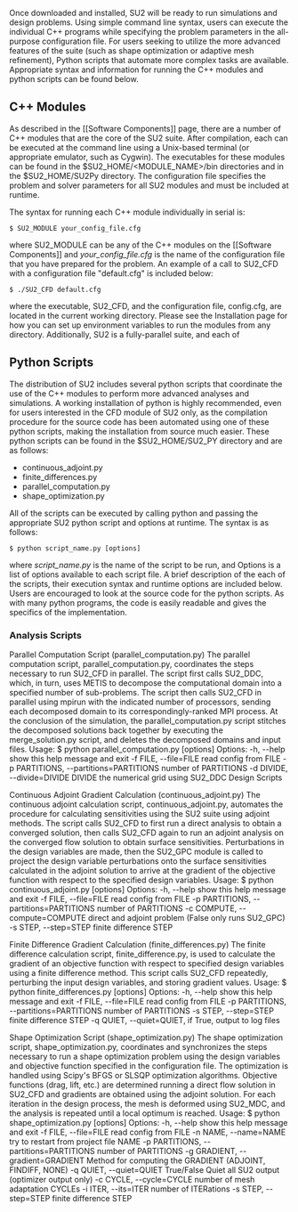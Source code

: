 Once downloaded and installed, SU2 will be ready to run simulations and design problems. Using simple command line syntax, users can execute the individual C++ programs while specifying the problem parameters in the all-purpose configuration file. For users seeking to utilize the more advanced features of the suite (such as shape optimization or adaptive mesh refinement), Python scripts that automate more complex tasks are available. Appropriate syntax and information for running the C++ modules and python scripts can be found below.

## C++ Modules

As described in the [[Software Components]] page, there are a number of C++ modules that are the core of the SU2 suite. After compilation, each can be executed at the command line using a Unix-based terminal (or appropriate emulator, such as Cygwin). The executables for these modules can be found in the $SU2_HOME/<MODULE_NAME>/bin directories and in the $SU2_HOME/SU2Py directory.  The configuration file specifies the problem and solver parameters for all SU2 modules and must be included at runtime.

The syntax for running each C++ module individually in serial is:

`$ SU2_MODULE your_config_file.cfg`

where SU2_MODULE can be any of the C++ modules on the [[Software Components]] and *your_config_file.cfg* is the name of the configuration file that you have prepared for the problem. An example of a call to SU2_CFD with a configuration file "default.cfg" is included below:

`$ ./SU2_CFD default.cfg`

where the executable, SU2_CFD, and the configuration file, config.cfg, are located in the current working directory.  Please see the Installation page for how you can set up environment variables to run the modules from any directory. Additionally, SU2 is a fully-parallel suite, and each of 

## Python Scripts

The distribution of SU2 includes several python scripts that coordinate the use of the C++ modules to perform more advanced analyses and simulations. A working installation of python is highly recommended, even for users interested in the CFD module of SU2 only, as the compilation procedure for the source code has been automated using one of these python scripts, making the installation from source much easier. These python scripts can be found in the $SU2_HOME/SU2_PY directory and are as follows:
- continuous_adjoint.py
- finite_differences.py
- parallel_computation.py
- shape_optimization.py

All of the scripts can be executed by calling python and passing the appropriate SU2 python script and options at runtime. The syntax is as follows:

`$ python script_name.py [options]`

where *script_name.py* is the name of the script to be run, and Options is a list of options available to each script file.  A brief description of the each of the scripts, their execution syntax and runtime options are included below. Users are encouraged to look at the source code for the python scripts. As with many python programs, the code is easily readable and gives the specifics of the implementation.

### Analysis Scripts 

Parallel Computation Script (parallel_computation.py)
The parallel computation script, parallel_computation.py, coordinates the steps necessary to run SU2_CFD in parallel. The script first calls SU2_DDC, which, in turn, uses METIS to decompose the computational domain into a specified number of sub-problems. The script then calls SU2_CFD in parallel using mpirun with the indicated number of processors, sending each decomposed domain to its correspondingly-ranked MPI process. At the conclusion of the simulation, the parallel_computation.py script stitches the decomposed solutions back together by executing the merge_solution.py script, and deletes the decomposed domains and input files.
Usage: $ python parallel_computation.py [options]
Options:
-h, --help show this help message and exit
-f FILE, --file=FILE read config from FILE
-p PARTITIONS, --partitions=PARTITIONS number of PARTITIONS
-d DIVIDE, --divide=DIVIDE DIVIDE the numerical grid using SU2_DDC
Design Scripts

Continuous Adjoint Gradient Calculation (continuous_adjoint.py)
The continuous adjoint calculation script, continuous_adjoint.py, automates the procedure for calculating sensitivities using the SU2 suite using adjoint methods. The script calls SU2_CFD to first run a direct analysis to obtain a converged solution, then calls SU2_CFD again to run an adjoint analysis on the converged flow solution to obtain surface sensitivities. Perturbations in the design variables are made, then the SU2_GPC module is called to project the design variable perturbations onto the surface sensitivities calculated in the adjoint solution to arrive at the gradient of the objective function with respect to the specified design variables.
Usage: $ python continuous_adjoint.py [options]
Options:
-h, --help show this help message and exit
-f FILE, --file=FILE read config from FILE
-p PARTITIONS, --partitions=PARTITIONS number of PARTITIONS
-c COMPUTE, --compute=COMPUTE direct and adjoint problem (False only runs SU2_GPC)
-s STEP, --step=STEP finite difference STEP

Finite Difference Gradient Calculation (finite_differences.py)
The finite difference calculation script, finite_difference.py, is used to calculate the gradient of an objective function with respect to specified design variables using a finite difference method. This script calls SU2_CFD repeatedly, perturbing the input design variables, and storing gradient values.
Usage: $ python finite_differences.py [options]
Options:
-h, --help show this help message and exit
-f FILE, --file=FILE read config from FILE
-p PARTITIONS, --partitions=PARTITIONS number of PARTITIONS
-s STEP, --step=STEP finite difference STEP
-q QUIET, --quiet=QUIET, if True, output to log files 

Shape Optimization Script (shape_optimization.py)
The shape optimization script, shape_optimization.py, coordinates and synchronizes the steps necessary to run a shape optimization problem using the design variables and objective function specified in the configuration file. The optimization is handled using Scipy's BFGS or SLSQP optimization algorithms. Objective functions (drag, lift, etc.) are determined running a direct flow solution in SU2_CFD and gradients are obtained using the adjoint solution. For each iteration in the design process, the mesh is deformed using SU2_MDC, and the analysis is repeated until a local optimum is reached.
Usage: $ python shape_optimization.py [options]
Options:
-h, --help show this help message and exit
-f FILE, --file=FILE read config from FILE
-n NAME, --name=NAME try to restart from project file NAME
-p PARTITIONS, --partitions=PARTITIONS number of PARTITIONS
-g GRADIENT, --gradient=GRADIENT Method for computing the GRADIENT (ADJOINT, FINDIFF, NONE)
-q QUIET, --quiet=QUIET True/False Quiet all SU2 output (optimizer output only)
-c CYCLE, --cycle=CYCLE number of mesh adaptation CYCLEs
-i ITER, --its=ITER number of ITERations
-s STEP, --step=STEP finite difference STEP